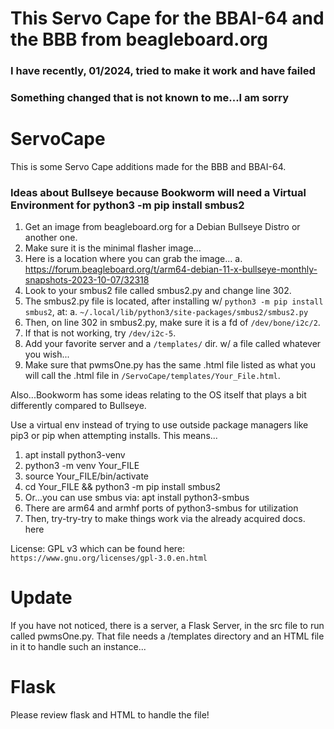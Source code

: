 # This Servo Cape for the BBAI-64 and the BBB from beagleboard.org

### I have recently, 01/2024, tried to make it work and have failed

### Something changed that is not known to me...I am sorry

# ServoCape
This is some Servo Cape additions made for the BBB and BBAI-64.

### Ideas about Bullseye because Bookworm will need a Virtual Environment for python3 -m pip install smbus2

1. Get an image from beagleboard.org for a Debian Bullseye Distro or another one.
2. Make sure it is the minimal flasher image...
3. Here is a location where you can grab the image...
   a. https://forum.beagleboard.org/t/arm64-debian-11-x-bullseye-monthly-snapshots-2023-10-07/32318
4. Look to your smbus2 file called smbus2.py and change line 302.
5. The smbus2.py file is located, after installing w/ `python3 -m pip install smbus2`, at:
   a. `~/.local/lib/python3/site-packages/smbus2/smbus2.py`
6. Then, on line 302 in smbus2.py, make sure it is a fd of `/dev/bone/i2c/2`.
7. If that is not working, try `/dev/i2c-5`.
8. Add your favorite server and a `/templates/` dir. w/ a file called whatever you wish...
9. Make sure that pwmsOne.py has the same .html file listed as what you will call the .html file in `/ServoCape/templates/Your_File.html`.

Also...Bookworm has some ideas relating to the OS itself that plays a bit differently compared to Bullseye.

Use a virtual env instead of trying to use outside package managers like pip3 or pip when attempting installs.
This means...

1. apt install python3-venv
2. python3 -m venv Your_FILE
3. source Your_FILE/bin/activate
4. cd Your_FILE && python3 -m pip install smbus2
5. Or...you can use smbus via: apt install python3-smbus
6. There are arm64 and armhf ports of python3-smbus for utilization
7. Then, try-try-try to make things work via the already acquired docs. here

License: GPL v3 which can be found here: ` https://www.gnu.org/licenses/gpl-3.0.en.html `

# Update
If you have not noticed, there is a server, a Flask Server, in the src file to run called pwmsOne.py. 
That file needs a /templates directory and an HTML file in it to handle such an instance...

# Flask
Please review flask and HTML to handle the file!
